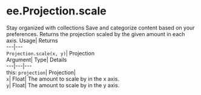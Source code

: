  
#  ee.Projection.scale 
Stay organized with collections  Save and categorize content based on your preferences. 
Returns the projection scaled by the given amount in each axis. Usage| Returns  
---|---  
`Projection.scale(x, y)`| Projection  
Argument| Type| Details  
---|---|---  
this: `projection`| Projection|   
`x`| Float| The amount to scale by in the x axis.  
`y`| Float| The amount to scale by in the y axis.  
